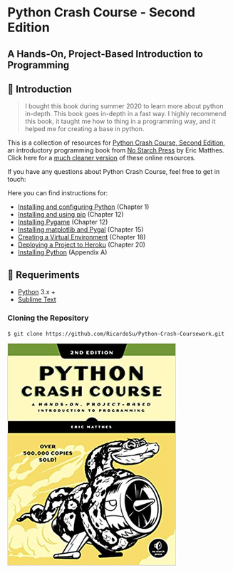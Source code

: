Python Crash Course - Second Edition
===

A Hands-On, Project-Based Introduction to Programming
---

## 🚀 Introduction
> I bought this book during summer 2020 to learn more about python in-depth. This book goes in-depth in a fast way. I highly recommend this book, it taught me how to thing in a programming way, and it helped me for creating a base in python.


This is a collection of resources for [Python Crash Course, Second Edition](http://www.nostarch.com/pythoncrashcourse/), an introductory programming book from [No Starch Press](http://www.nostarch.com) by Eric Matthes. Click here for a [much cleaner version](https://ehmatthes.github.io/pcc_2e/) of these online resources.

If you have any questions about Python Crash Course, feel free to get in touch:

Here you can find instructions for:

- [Installing and configuring Python](http://ehmatthes.github.io/pcc/chapter_01/README.html) (Chapter 1)
- [Installing and using pip](http://ehmatthes.github.io/pcc/chapter_12/installing_pip.html) (Chapter 12)
- [Installing Pygame](http://ehmatthes.github.io/pcc/chapter_12/README.html) (Chapter 12)
- [Installing matplotlib and Pygal](http://ehmatthes.github.io/pcc/chapter_15/README.html) (Chapter 15)
- [Creating a Virtual Environment](http://ehmatthes.github.io/pcc/chapter_18/README.html) (Chapter 18)
- [Deploying a Project to Heroku](http://ehmatthes.github.io/pcc/chapter_20/README.html) (Chapter 20)
- [Installing Python](http://ehmatthes.github.io/pcc/appendix_a/README.html) (Appendix A)


## 🔧 Requeriments
- [Python](https://www.python.org/) 3.x +
- [Sublime Text](https://www.sublimetext.com/3)

### Cloning the Repository

```
$ git clone https://github.com/RicardoSu/Python-Crash-Coursework.git

```

<a href="https://www.amazon.com/Python-Crash-Course-2nd-Edition-dp-1593279280/dp/1593279280/ref=dp_ob_title_bk">
<img src="book.jpg" alt="Pyhton Crash Course">
</a>
